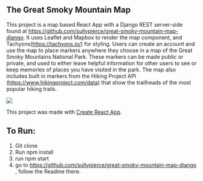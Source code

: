 ## The Great Smoky Mountain Map

This project is a map based React App with a Django REST server-side found at https://github.com/sullypierce/great-smoky-mountain-map-django.  It uses Leaflet and Mapbox to render the map component, and Tachyons(https://tachyons.io/) for styling.  Users can create an account and use the map to place markers anywhere they choose in a map of the Great Smoky Mountains National Park.  These markers can be made public or private, and used to either leave helpful information for other users to see or keep memories of places you have visited in the park.  The map also includes built in markers from the Hiking Project API (https://www.hikingproject.com/data) that show the trailheads of the most popular hiking trails.

![](gsmm.gif)

This project was made with [Create React App](https://github.com/facebook/create-react-app).

## To Run:
1. Git clone
2. Run npm install
3. run npm start
4. go to https://github.com/sullypierce/great-smoky-mountain-map-django , follow the Readme there.
